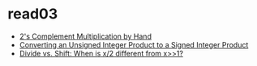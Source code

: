 # read03

* [2's Complement Multiplication by Hand](read03/read03a.md)
* [Converting an Unsigned Integer Product to a Signed Integer Product](read03/read03b.md)
* [Divide vs. Shift: When is x/2 different from x>>1?](read03/read03c.md)